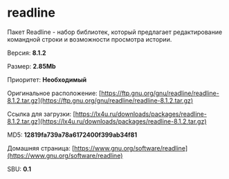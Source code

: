 # readline

Пакет Readline - набор библиотек, который предлагает редактирование командной строки и возможности просмотра истории.

Версия: **8.1.2**

Размер: **2.85Mb**

Приоритет: **Необходимый**

Оригинальное расположение: [https://ftp.gnu.org/gnu/readline/readline-8.1.2.tar.gz](https://ftp.gnu.org/gnu/readline/readline-8.1.2.tar.gz)

Ссылка для загрузки: [https://lx4u.ru/downloads/packages/readline-8.1.2.tar.gz](https://lx4u.ru/downloads/packages/readline-8.1.2.tar.gz)

MD5: **12819fa739a78a6172400f399ab34f81**

Домашняя страница: [https://www.gnu.org/software/readline](https://www.gnu.org/software/readline)

SBU: **0.1**